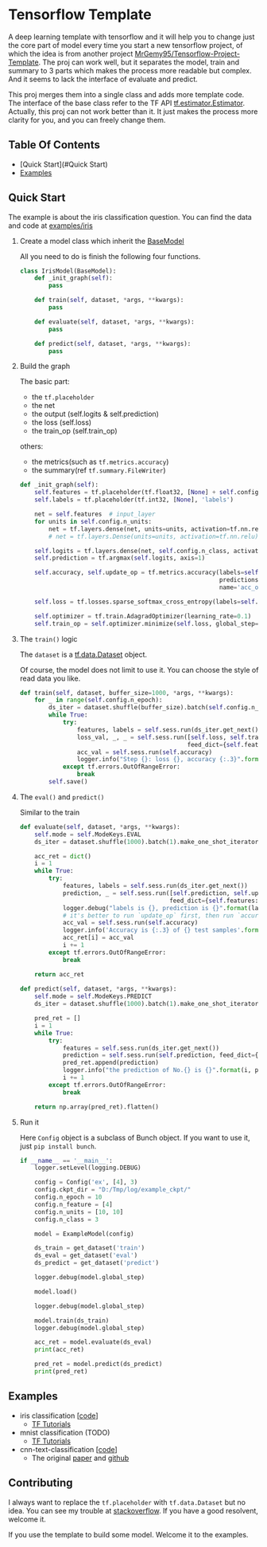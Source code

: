 # Tensorflow Template

A deep learning template with tensorflow and it will help you to change just the core part of model every time you start a new tensorflow project, 
of which the idea is from another project [MrGemy95/Tensorflow-Project-Template](https://github.com/MrGemy95/Tensorflow-Project-Template).
The proj can work well, but it separates the model, train and summary to 3 parts which makes the process more readable but complex. 
And it seems to lack the interface of evaluate and predict.

This proj merges them into a single class and adds more template code. 
The interface of the base class refer to the TF API [tf.estimator.Estimator](https://www.tensorflow.org/versions/master/api_docs/python/tf/estimator/Estimator).
Actually, this proj can not work better than it. It just makes the process more clarity for you, and you can freely change them.

## Table Of Contents

<!-- TOC -->

- [Quick Start](#Quick Start)
- [Examples](#Examples)

<!-- /TOC -->

## Quick Start

The example is about the iris classification question. You can find the data and code at [examples/iris](./examples/iris)

1. Create a model class which inherit the [BaseModel](tensorflow_template/base/base_model.py)

    All you need to do is finish the following four functions.
    
    ```python
    class IrisModel(BaseModel):
        def _init_graph(self):
            pass
    
        def train(self, dataset, *args, **kwargs):
            pass
    
        def evaluate(self, dataset, *args, **kwargs):
            pass
    
        def predict(self, dataset, *args, **kwargs):
            pass
    ```
2. Build the graph
    
    The basic part:
    - the `tf.placeholder`
    - the net
    - the output (self.logits & self.prediction)
    - the loss (self.loss)
    - the train_op (self.train_op)
    
    others:
    - the metrics(such as `tf.metrics.accuracy`)
    - the summary(ref `tf.summary.FileWriter`)
        
    ```python
    def _init_graph(self):
        self.features = tf.placeholder(tf.float32, [None] + self.config.n_feature, 'features')
        self.labels = tf.placeholder(tf.int32, [None], 'labels')
    
        net = self.features  # input_layer
        for units in self.config.n_units:
            net = tf.layers.dense(net, units=units, activation=tf.nn.relu)
            # net = tf.layers.Dense(units=units, activation=tf.nn.relu)(net)
    
        self.logits = tf.layers.dense(net, self.config.n_class, activation=None)
        self.prediction = tf.argmax(self.logits, axis=1)
    
        self.accuracy, self.update_op = tf.metrics.accuracy(labels=self.labels,
                                                            predictions=self.prediction,
                                                            name='acc_op')
    
        self.loss = tf.losses.sparse_softmax_cross_entropy(labels=self.labels, logits=self.logits)
    
        self.optimizer = tf.train.AdagradOptimizer(learning_rate=0.1)
        self.train_op = self.optimizer.minimize(self.loss, global_step=self._global_step)
    ```
3. The `train()` logic

    The `dataset` is a [tf.data.Dataset](https://www.tensorflow.org/versions/master/get_started/datasets_quickstart) object.
    
    Of course, the model does not limit to use it. You can choose the style of read data you like. 
    
    ```python
    def train(self, dataset, buffer_size=1000, *args, **kwargs):
        for _ in range(self.config.n_epoch):
            ds_iter = dataset.shuffle(buffer_size).batch(self.config.n_batch).make_one_shot_iterator()
            while True:
                try:
                    features, labels = self.sess.run(ds_iter.get_next())
                    loss_val, _, _ = self.sess.run([self.loss, self.train_op, self.update_op],
                                                   feed_dict={self.features: features, self.labels: labels})
                    acc_val = self.sess.run(self.accuracy)
                    logger.info("Step {}: loss {}, accuracy {:.3}".format(self.global_step, loss_val, acc_val))
                except tf.errors.OutOfRangeError:
                    break
            self.save()
    ```

4. The `eval()` and `predict()`

    Similar to the train
    
    ```python
    def evaluate(self, dataset, *args, **kwargs):
        self.mode = self.ModeKeys.EVAL
        ds_iter = dataset.shuffle(1000).batch(1).make_one_shot_iterator()

        acc_ret = dict()
        i = 1
        while True:
            try:
                features, labels = self.sess.run(ds_iter.get_next())
                prediction, _ = self.sess.run([self.prediction, self.update_op],
                                              feed_dict={self.features: features, self.labels: labels})
                logger.debug("labels is {}, prediction is {}".format(labels, prediction))
                # it's better to run `update_op` first, then run `accuracy`
                acc_val = self.sess.run(self.accuracy)
                logger.info('Accuracy is {:.3} of {} test samples'.format(acc_val, i))
                acc_ret[i] = acc_val
                i += 1
            except tf.errors.OutOfRangeError:
                break

        return acc_ret
     
    def predict(self, dataset, *args, **kwargs):
        self.mode = self.ModeKeys.PREDICT
        ds_iter = dataset.shuffle(1000).batch(1).make_one_shot_iterator()

        pred_ret = []
        i = 1
        while True:
            try:
                features = self.sess.run(ds_iter.get_next())
                prediction = self.sess.run(self.prediction, feed_dict={self.features: features})
                pred_ret.append(prediction)
                logger.info("the prediction of No.{} is {}".format(i, prediction))
                i += 1
            except tf.errors.OutOfRangeError:
                break

        return np.array(pred_ret).flatten()
    ```
    
5. Run it
    
    Here `Config` object is a subclass of Bunch object. If you want to use it, just `pip install bunch`.
    
    ```python
    if __name__ == '__main__':
        logger.setLevel(logging.DEBUG)
    
        config = Config('ex', [4], 3)
        config.ckpt_dir = "D:/Tmp/log/example_ckpt/"
        config.n_epoch = 10
        config.n_feature = [4]
        config.n_units = [10, 10]
        config.n_class = 3
    
        model = ExampleModel(config)
    
        ds_train = get_dataset('train')
        ds_eval = get_dataset('eval')
        ds_predict = get_dataset('predict')
    
        logger.debug(model.global_step)
    
        model.load()
    
        logger.debug(model.global_step)
    
        model.train(ds_train)
        logger.debug(model.global_step)
    
        acc_ret = model.evaluate(ds_eval)
        print(acc_ret)
    
        pred_ret = model.predict(ds_predict)
        print(pred_ret)
    ```
    
## Examples

- iris classification [[code](./examples/iris)]
  - [TF Tutorials](https://www.tensorflow.org/get_started/get_started_for_beginners)
- mnist classification (TODO)
  - [TF Tutorials](https://www.tensorflow.org/tutorials/layers)
- cnn-text-classification [[code](./examples/cnn_text_classification)]
  - The original [paper](http://arxiv.org/abs/1408.5882) and [github](https://github.com/yoonkim/CNN_sentence)
    
## Contributing

I always want to replace the `tf.placeholder` with `tf.data.Dataset` but no idea. 
You can see my trouble at [stackoverflow](https://stackoverflow.com/questions/49355553/how-to-write-a-template-for-most-tensorflow-deep-learning-project?answertab=votes#tab-top).
If you have a good resolvent, welcome it.

If you use the template to build some model. Welcome it to the examples.